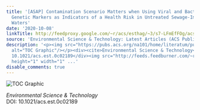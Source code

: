 ```yaml
---
title: '[ASAP] Contamination Scenario Matters when Using Viral and Bacterial Human-Associated
  Genetic Markers as Indicators of a Health Risk in Untreated Sewage-Impacted Recreational
  Waters'
date: '2020-10-08'
linkTitle: http://feedproxy.google.com/~r/acs/esthag/~3/s7-LFmEfFOg/acs.est.0c02189
source: 'Environmental Science & Technology: Latest Articles (ACS Publications)'
description: '<p><img src="https://pubs.acs.org/na101/home/literatum/publisher/achs/journals/content/esthag/0/esthag.ahead-of-print/acs.est.0c02189/20201008/images/medium/es0c02189_0007.gif"
  alt="TOC Graphic"/></p><div><cite>Environmental Science & Technology</cite></div><div>DOI:
  10.1021/acs.est.0c02189</div><img src="http://feeds.feedburner.com/~r/acs/esthag/~4/s7-LFmEfFOg"
  height="1" width="1" ...'
disable_comments: true
---
```

<p><img src="https://pubs.acs.org/na101/home/literatum/publisher/achs/journals/content/esthag/0/esthag.ahead-of-print/acs.est.0c02189/20201008/images/medium/es0c02189_0007.gif" alt="TOC Graphic"/></p><div><cite>Environmental Science & Technology</cite></div><div>DOI: 10.1021/acs.est.0c02189</div><img src="http://feeds.feedburner.com/~r/acs/esthag/~4/s7-LFmEfFOg" height="1" width="1" ...